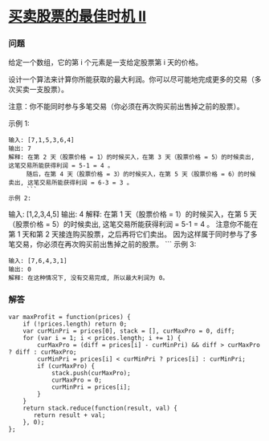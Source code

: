 # [买卖股票的最佳时机 II](https://leetcode-cn.com/problems/best-time-to-buy-and-sell-stock-ii)

### 问题

给定一个数组，它的第 i 个元素是一支给定股票第 i 天的价格。

设计一个算法来计算你所能获取的最大利润。你可以尽可能地完成更多的交易（多次买卖一支股票）。

注意：你不能同时参与多笔交易（你必须在再次购买前出售掉之前的股票）。

示例 1:

```
输入: [7,1,5,3,6,4]
输出: 7
解释: 在第 2 天（股票价格 = 1）的时候买入，在第 3 天（股票价格 = 5）的时候卖出, 这笔交易所能获得利润 = 5-1 = 4 。
     随后，在第 4 天（股票价格 = 3）的时候买入，在第 5 天（股票价格 = 6）的时候卖出, 这笔交易所能获得利润 = 6-3 = 3 。
     ```
示例 2:

```
输入: [1,2,3,4,5]
输出: 4
解释: 在第 1 天（股票价格 = 1）的时候买入，在第 5 天 （股票价格 = 5）的时候卖出, 这笔交易所能获得利润 = 5-1 = 4 。
     注意你不能在第 1 天和第 2 天接连购买股票，之后再将它们卖出。
     因为这样属于同时参与了多笔交易，你必须在再次购买前出售掉之前的股票。
     ```
示例 3:

```
输入: [7,6,4,3,1]
输出: 0
解释: 在这种情况下, 没有交易完成, 所以最大利润为 0。
```

### 解答

```
var maxProfit = function(prices) {
    if (!prices.length) return 0;
    var curMinPri = prices[0], stack = [], curMaxPro = 0, diff;
    for (var i = 1; i < prices.length; i += 1) {
        curMaxPro = (diff = prices[i] - curMinPri) && diff > curMaxPro ? diff : curMaxPro;
        curMinPri = prices[i] < curMinPri ? prices[i] : curMinPri;
        if (curMaxPro) {
            stack.push(curMaxPro);
            curMaxPro = 0;
            curMinPri = prices[i];
        }
    }
    return stack.reduce(function(result, val) {
       return result + val;
    }, 0);
};
```